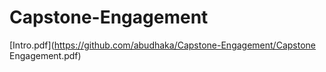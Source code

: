 # Capstone-Engagement
[Intro.pdf](https://github.com/abudhaka/Capstone-Engagement/Capstone Engagement.pdf)
